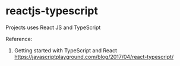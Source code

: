 # reactjs-typescript
Projects uses React JS and TypeScript

Reference:
1. Getting started with TypeScript and React
https://javascriptplayground.com/blog/2017/04/react-typescript/
